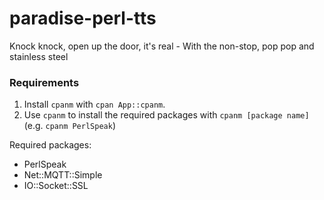 # paradise-perl-tts
Knock knock, open up the door, it's real - With the non-stop, pop pop and stainless steel

### Requirements
1. Install `cpanm` with `cpan App::cpanm`.
2. Use `cpanm` to install the required packages with `cpanm [package name]` (e.g. `cpanm PerlSpeak`)

Required packages:
- PerlSpeak
- Net::MQTT::Simple
- IO::Socket::SSL
